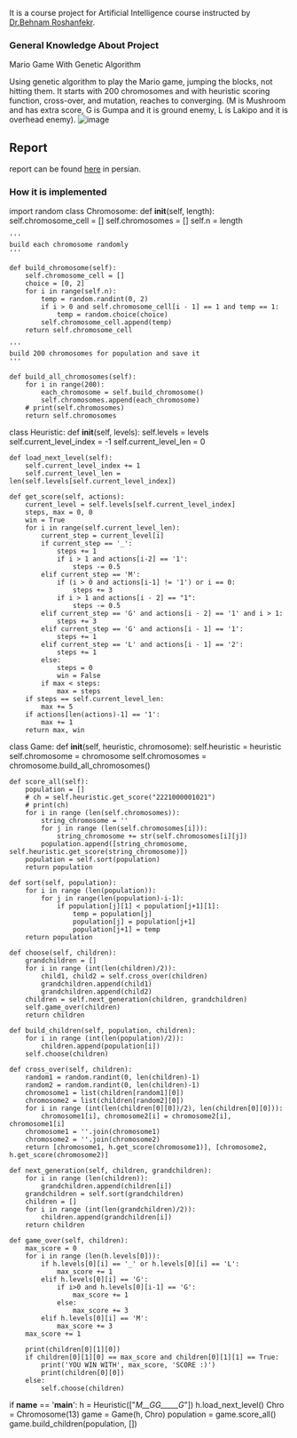 It is a course project for Artificial Intelligence course instructed by [Dr.Behnam Roshanfekr](https://scholar.google.fr/citations?user=uU25R5IAAAAJ&hl=en).

### General Knowledge About Project
Mario Game With Genetic Algorithm

Using genetic algorithm to play the Mario game, jumping the blocks, not hitting them. It starts with 200 chromosomes and with heuristic scoring function, cross-over, and mutation, reaches to converging.
(M is Mushroom and has extra score, G is Gumpa and it is ground enemy, L is Lakipo and it is overhead enemy).
![image](https://user-images.githubusercontent.com/61980014/188199117-70571f93-d93f-4004-b3b0-8c8e536f9393.png)


## Report

report can be found [here](https://github.com/kianak2002/AIproject/blob/main/proje2.pdf) in persian.


### How it is implemented
import random
class Chromosome:
    def __init__(self, length):
        self.chromosome_cell = []
        self.chromosomes = []
        self.n = length

    '''
    build each chromosome randomly
    '''

    def build_chromosome(self):
        self.chromosome_cell = []
        choice = [0, 2]
        for i in range(self.n):
            temp = random.randint(0, 2)
            if i > 0 and self.chromosome_cell[i - 1] == 1 and temp == 1:
                temp = random.choice(choice)
            self.chromosome_cell.append(temp)
        return self.chromosome_cell

    '''
    build 200 chromosomes for population and save it
    '''

    def build_all_chromosomes(self):
        for i in range(200):
            each_chromosome = self.build_chromosome()
            self.chromosomes.append(each_chromosome)
        # print(self.chromosomes)
        return self.chromosomes


class Heuristic:
    def __init__(self, levels):
        self.levels = levels
        self.current_level_index = -1
        self.current_level_len = 0

    def load_next_level(self):
        self.current_level_index += 1
        self.current_level_len = len(self.levels[self.current_level_index])

    def get_score(self, actions):
        current_level = self.levels[self.current_level_index]
        steps, max = 0, 0
        win = True
        for i in range(self.current_level_len):
            current_step = current_level[i]
            if current_step == '_':
                steps += 1
                if i > 1 and actions[i-2] == '1':
                    steps -= 0.5
            elif current_step == 'M':
                if (i > 0 and actions[i-1] != '1') or i == 0:
                    steps += 3
                if i > 1 and actions[i - 2] == "1":
                    steps -= 0.5
            elif current_step == 'G' and actions[i - 2] == '1' and i > 1:
                steps += 3
            elif current_step == 'G' and actions[i - 1] == '1':
                steps += 1
            elif current_step == 'L' and actions[i - 1] == '2':
                steps += 1
            else:
                steps = 0
                win = False
            if max < steps:
                max = steps
        if steps == self.current_level_len:
            max += 5
        if actions[len(actions)-1] == '1':
            max += 1
        return max, win

class Game:
    def __init__(self, heuristic, chromosome):
        self.heuristic = heuristic
        self.chromosome = chromosome
        self.chromosomes = chromosome.build_all_chromosomes()

    def score_all(self):
        population = []
        # ch = self.heuristic.get_score("2221000001021")
        # print(ch)
        for i in range (len(self.chromosomes)):
            string_chromosome = ''
            for j in range (len(self.chromosomes[i])):
                string_chromosome += str(self.chromosomes[i][j])
            population.append([string_chromosome, self.heuristic.get_score(string_chromosome)])
        population = self.sort(population)
        return population

    def sort(self, population):
        for i in range (len(population)):
            for j in range(len(population)-i-1):
                if population[j][1] < population[j+1][1]:
                    temp = population[j]
                    population[j] = population[j+1]
                    population[j+1] = temp
        return population

    def choose(self, children):
        grandchildren = []
        for i in range (int(len(children)/2)):
            child1, child2 = self.cross_over(children)
            grandchildren.append(child1)
            grandchildren.append(child2)
        children = self.next_generation(children, grandchildren)
        self.game_over(children)
        return children

    def build_children(self, population, children):
        for i in range (int(len(population)/2)):
            children.append(population[i])
        self.choose(children)

    def cross_over(self, children):
        random1 = random.randint(0, len(children)-1)
        random2 = random.randint(0, len(children)-1)
        chromosome1 = list(children[random1][0])
        chromosome2 = list(children[random2][0])
        for i in range (int(len(children[0][0])/2), len(children[0][0])):
            chromosome1[i], chromosome2[i] = chromosome2[i], chromosome1[i]
        chromosome1 = ''.join(chromosome1)
        chromosome2 = ''.join(chromosome2)
        return [chromosome1, h.get_score(chromosome1)], [chromosome2, h.get_score(chromosome2)]

    def next_generation(self, children, grandchildren):
        for i in range (len(children)):
            grandchildren.append(children[i])
        grandchildren = self.sort(grandchildren)
        children = []
        for i in range (int(len(grandchildren)/2)):
            children.append(grandchildren[i])
        return children

    def game_over(self, children):
        max_score = 0
        for i in range (len(h.levels[0])):
            if h.levels[0][i] == '_' or h.levels[0][i] == 'L':
                max_score += 1
            elif h.levels[0][i] == 'G':
                if i>0 and h.levels[0][i-1] == 'G':
                    max_score += 1
                else:
                    max_score += 3
            elif h.levels[0][i] == 'M':
                max_score += 3
        max_score += 1

        print(children[0][1][0])
        if children[0][1][0] == max_score and children[0][1][1] == True:
            print('YOU WIN WITH', max_score, 'SCORE :)')
            print(children[0][0])
        else:
            self.choose(children)


if __name__ == '__main__':
    h = Heuristic(["_M__GG_____G_"])
    h.load_next_level()
    Chro = Chromosome(13)
    game = Game(h, Chro)
    population = game.score_all()
    game.build_children(population, [])

